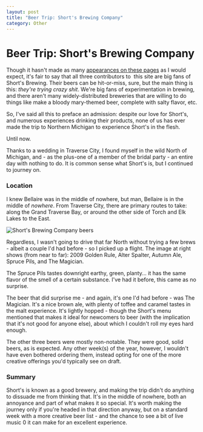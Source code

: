 ```yaml
---
layout: post
title: "Beer Trip: Short's Brewing Company"
category: Other
---
```


Beer Trip: Short's Brewing Company
==================================

Though it hasn't made as many [appearances on these pages](http://www.yeastboundanddown.com/tag/shorts-brew/) as I would expect, it's fair to say that all three contributors to  this site are big fans of Short's Brewing. Their beers can be hit-or-miss, sure, but the main thing is this: _they're trying crazy shit_. We're big fans of experimentation in brewing, and there aren't many widely-distributed breweries that are willing to do things like make a bloody mary-themed beer, complete with salty flavor, etc.

So, I've said all this to preface an admission: despite our love for Short's, and numerous experiences drinking their products, none of us has ever made the trip to Northern Michigan to experience Short's in the flesh.

Until now.

Thanks to a wedding in Traverse City, I found myself in the wild North of Michigan, and - as the plus-one of a member of the bridal party - an entire day with nothing to do. It is common sense what Short's is, but I continued to journey on.

### Location

I knew Bellaire was in the middle of nowhere, but man, Bellaire is in the middle of _nowhere_. From Traverse City, there are primary routes to take: along the Grand Traverse Bay, or around the other side of Torch and Elk Lakes to the East.

![Short's Brewing Company beers](http://www.yeastboundanddown.com/wp-content/uploads/2012/07/photo-2-e1342628106203-225x300.jpg "Short's Brewing Company beers")

Regardless, I wasn't going to drive that far North without trying a few brews - albeit a couple I'd had before - so I picked up a flight. The image at right shows (from near to far): 2009 Golden Rule, Alter Spalter, Autumn Ale, Spruce Pils, and The Magician.

The Spruce Pils tastes downright earthy, green, planty... it has the same flavor of the smell of a certain substance. I've had it before, this came as no surprise.

The beer that did surprise me - and again, it's one I'd had before - was The Magician. It's a nice brown ale, with plenty of toffee and caramel tastes in the malt experience. It's lightly hopped - though the Short's menu mentioned that makes it ideal for newcomers to beer (with the implication that it's not good for anyone else), about which I couldn't roll my eyes hard enough.

The other three beers were mostly non-notable. They were good, solid beers, as is expected. Any other week(s) of the year, however, I wouldn't have even bothered ordering them, instead opting for one of the more creative offerings you'd typically see on draft.

### Summary

Short's is known as a good brewery, and making the trip didn't do anything to dissuade me from thinking that. It's in the middle of nowhere, both an annoyance and part of what makes it so special. It's worth making the journey only if you're headed in that direction anyway, but on a standard week with a more creative beer list - and the chance to see a bit of live music 0 it can make for an excellent experience.
